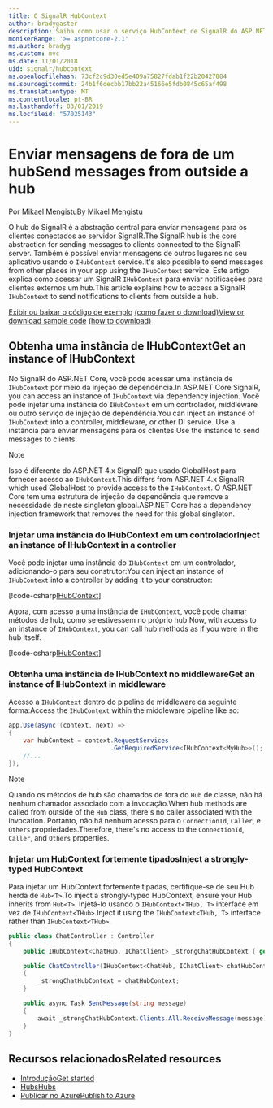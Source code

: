 ```yaml
---
title: O SignalR HubContext
author: bradygaster
description: Saiba como usar o serviço HubContext de SignalR do ASP.NET Core para enviar notificações para clientes externos um hub.
monikerRange: '>= aspnetcore-2.1'
ms.author: bradyg
ms.custom: mvc
ms.date: 11/01/2018
uid: signalr/hubcontext
ms.openlocfilehash: 73cf2c9d30ed5e409a75827fdab1f22b20427884
ms.sourcegitcommit: 24b1f6decbb17bb22a45166e5fdb0845c65af498
ms.translationtype: MT
ms.contentlocale: pt-BR
ms.lasthandoff: 03/01/2019
ms.locfileid: "57025143"
---
```

# <a name="send-messages-from-outside-a-hub"></a><span data-ttu-id="f1937-103">Enviar mensagens de fora de um hub</span><span class="sxs-lookup"><span data-stu-id="f1937-103">Send messages from outside a hub</span></span>

<span data-ttu-id="f1937-104">Por [Mikael Mengistu](https://twitter.com/MikaelM_12)</span><span class="sxs-lookup"><span data-stu-id="f1937-104">By [Mikael Mengistu](https://twitter.com/MikaelM_12)</span></span>

<span data-ttu-id="f1937-105">O hub do SignalR é a abstração central para enviar mensagens para os clientes conectados ao servidor SignalR.</span><span class="sxs-lookup"><span data-stu-id="f1937-105">The SignalR hub is the core abstraction for sending messages to clients connected to the SignalR server.</span></span> <span data-ttu-id="f1937-106">Também é possível enviar mensagens de outros lugares no seu aplicativo usando o `IHubContext` service.</span><span class="sxs-lookup"><span data-stu-id="f1937-106">It's also possible to send messages from other places in your app using the `IHubContext` service.</span></span> <span data-ttu-id="f1937-107">Este artigo explica como acessar um SignalR `IHubContext` para enviar notificações para clientes externos um hub.</span><span class="sxs-lookup"><span data-stu-id="f1937-107">This article explains how to access a SignalR `IHubContext` to send notifications to clients from outside a hub.</span></span>

<span data-ttu-id="f1937-108">[Exibir ou baixar o código de exemplo](https://github.com/aspnet/Docs/tree/master/aspnetcore/signalr/hubcontext/sample/) [(como fazer o download)](xref:index#how-to-download-a-sample)</span><span class="sxs-lookup"><span data-stu-id="f1937-108">[View or download sample code](https://github.com/aspnet/Docs/tree/master/aspnetcore/signalr/hubcontext/sample/) [(how to download)](xref:index#how-to-download-a-sample)</span></span>

## <a name="get-an-instance-of-ihubcontext"></a><span data-ttu-id="f1937-109">Obtenha uma instância de IHubContext</span><span class="sxs-lookup"><span data-stu-id="f1937-109">Get an instance of IHubContext</span></span>

<span data-ttu-id="f1937-110">No SignalR do ASP.NET Core, você pode acessar uma instância de `IHubContext` por meio da injeção de dependência.</span><span class="sxs-lookup"><span data-stu-id="f1937-110">In ASP.NET Core SignalR, you can access an instance of `IHubContext` via dependency injection.</span></span> <span data-ttu-id="f1937-111">Você pode injetar uma instância do `IHubContext` em um controlador, middleware ou outro serviço de injeção de dependência.</span><span class="sxs-lookup"><span data-stu-id="f1937-111">You can inject an instance of `IHubContext` into a controller, middleware, or other DI service.</span></span> <span data-ttu-id="f1937-112">Use a instância para enviar mensagens para os clientes.</span><span class="sxs-lookup"><span data-stu-id="f1937-112">Use the instance to send messages to clients.</span></span>

> [!NOTE]
> <span data-ttu-id="f1937-113">Isso é diferente do ASP.NET 4.x SignalR que usado GlobalHost para fornecer acesso ao `IHubContext`.</span><span class="sxs-lookup"><span data-stu-id="f1937-113">This differs from ASP.NET 4.x SignalR which used GlobalHost to provide access to the `IHubContext`.</span></span> <span data-ttu-id="f1937-114">O ASP.NET Core tem uma estrutura de injeção de dependência que remove a necessidade de neste singleton global.</span><span class="sxs-lookup"><span data-stu-id="f1937-114">ASP.NET Core has a dependency injection framework that removes the need for this global singleton.</span></span>

### <a name="inject-an-instance-of-ihubcontext-in-a-controller"></a><span data-ttu-id="f1937-115">Injetar uma instância do IHubContext em um controlador</span><span class="sxs-lookup"><span data-stu-id="f1937-115">Inject an instance of IHubContext in a controller</span></span>

<span data-ttu-id="f1937-116">Você pode injetar uma instância do `IHubContext` em um controlador, adicionando-o para seu construtor:</span><span class="sxs-lookup"><span data-stu-id="f1937-116">You can inject an instance of `IHubContext` into a controller by adding it to your constructor:</span></span>

[!code-csharp[IHubContext](hubcontext/sample/Controllers/HomeController.cs?range=12-19,57)]

<span data-ttu-id="f1937-117">Agora, com acesso a uma instância de `IHubContext`, você pode chamar métodos de hub, como se estivessem no próprio hub.</span><span class="sxs-lookup"><span data-stu-id="f1937-117">Now, with access to an instance of `IHubContext`, you can call hub methods as if you were in the hub itself.</span></span>

[!code-csharp[IHubContext](hubcontext/sample/Controllers/HomeController.cs?range=21-25)]

### <a name="get-an-instance-of-ihubcontext-in-middleware"></a><span data-ttu-id="f1937-118">Obtenha uma instância de IHubContext no middleware</span><span class="sxs-lookup"><span data-stu-id="f1937-118">Get an instance of IHubContext in middleware</span></span>

<span data-ttu-id="f1937-119">Acesso a `IHubContext` dentro do pipeline de middleware da seguinte forma:</span><span class="sxs-lookup"><span data-stu-id="f1937-119">Access the `IHubContext` within the middleware pipeline like so:</span></span>

```csharp
app.Use(async (context, next) =>
{
    var hubContext = context.RequestServices
                            .GetRequiredService<IHubContext<MyHub>>();
    //...
});
```

> [!NOTE]
> <span data-ttu-id="f1937-120">Quando os métodos de hub são chamados de fora do `Hub` de classe, não há nenhum chamador associado com a invocação.</span><span class="sxs-lookup"><span data-stu-id="f1937-120">When hub methods are called from outside of the `Hub` class, there's no caller associated with the invocation.</span></span> <span data-ttu-id="f1937-121">Portanto, não há nenhum acesso para o `ConnectionId`, `Caller`, e `Others` propriedades.</span><span class="sxs-lookup"><span data-stu-id="f1937-121">Therefore, there's no access to the `ConnectionId`, `Caller`, and `Others` properties.</span></span>

### <a name="inject-a-strongly-typed-hubcontext"></a><span data-ttu-id="f1937-122">Injetar um HubContext fortemente tipados</span><span class="sxs-lookup"><span data-stu-id="f1937-122">Inject a strongly-typed HubContext</span></span>

<span data-ttu-id="f1937-123">Para injetar um HubContext fortemente tipadas, certifique-se de seu Hub herda de `Hub<T>`.</span><span class="sxs-lookup"><span data-stu-id="f1937-123">To inject a strongly-typed HubContext, ensure your Hub inherits from `Hub<T>`.</span></span> <span data-ttu-id="f1937-124">Injetá-lo usando o `IHubContext<THub, T>` interface em vez de `IHubContext<THub>`.</span><span class="sxs-lookup"><span data-stu-id="f1937-124">Inject it using the `IHubContext<THub, T>` interface rather than `IHubContext<THub>`.</span></span>

```csharp
public class ChatController : Controller
{
    public IHubContext<ChatHub, IChatClient> _strongChatHubContext { get; }

    public ChatController(IHubContext<ChatHub, IChatClient> chatHubContext)
    {
        _strongChatHubContext = chatHubContext;
    }

    public async Task SendMessage(string message)
    {
        await _strongChatHubContext.Clients.All.ReceiveMessage(message);
    }
}
```

## <a name="related-resources"></a><span data-ttu-id="f1937-125">Recursos relacionados</span><span class="sxs-lookup"><span data-stu-id="f1937-125">Related resources</span></span>

* [<span data-ttu-id="f1937-126">Introdução</span><span class="sxs-lookup"><span data-stu-id="f1937-126">Get started</span></span>](xref:tutorials/signalr)
* [<span data-ttu-id="f1937-127">Hubs</span><span class="sxs-lookup"><span data-stu-id="f1937-127">Hubs</span></span>](xref:signalr/hubs)
* [<span data-ttu-id="f1937-128">Publicar no Azure</span><span class="sxs-lookup"><span data-stu-id="f1937-128">Publish to Azure</span></span>](xref:signalr/publish-to-azure-web-app)

